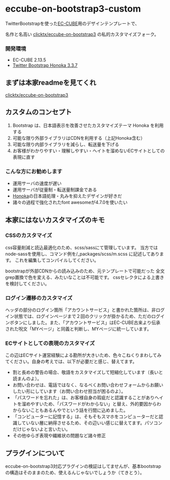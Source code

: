 eccube-on-bootstrap3-custom
====================
TwitterBootstrapを使った[EC-CUBE](http://www.ec-cube.net)用のデザインテンプレートで、

名作と名高い [clicktx/eccube-on-bootstrap3](https://github.com/clicktx/eccube-on-bootstrap3) の私的カスタマイズフォーク。

### 開発環境
- EC-CUBE 2.13.5
- [Twitter Bootstrap Honoka 3.3.7](https://github.com/windyakin/Honoka)


## まずは本家readmeを見てくれ

[clicktx/eccube-on-bootstrap3](https://github.com/clicktx/eccube-on-bootstrap3)

## カスタムのコンセプト

1. Bootstrap は、日本語表示を改善させたカスタマイズテーマ Honoka を利用する
2. 可能な限り外部ライブラリはCDNを利用する（上記Honoka含む）
3. 可能な限り内部ライブラリを減らし、転送量を下げる
4. お客様がわかりやすい・理解しやすい・ヘイトを溜めないECサイトとしての表現に直す

### こんな方にお勧めします

- 運用サーバの速度が遅い
- 運用サーバが従量制・転送量制課金である
- [Honoka](https://honokak.osaka/)の日本語処理・丸みを抑えたデザインが好きだ
- 諸々の過程で強化されたfont awesomeが4.7.0を使いたい

## 本家にはないカスタマイズのキモ

### CSSのカスタマイズ

css容量削減と読込最適化のため、scss/sassにて管理しています。
当方ではnode-sassを使用し、コマンド例を/_packages/scss/m.scss に記述してあります。
これを編集してコンパイルしてください。

bootstrapが外部CDNからの読み込みのため、元テンプレートで可能だった
全文grep置換で色を変える、みたいなことは不可能です。
cssセレクタによる上書きを検討してください。


### ログイン遷移のカスタマイズ

ヘッダの部分のログイン箇所「アカウントサービス」と書かれた箇所は、非ログイン状態では、ログインページまで２回のクリックが掛かるため、ただのログインボタンにしました。また、「アカウントサービス」はEC-CUBE古来より伝承された呪文「MYページ」と同義と判断し、MYページに統一しています。


### ECサイトとしての表現のカスタマイズ

この辺はECサイト運営経験による勘所が大きいため、色々こねくりまわしてみてください。自身の考えでは、以下が必要だと感じ、替えてます。

- 割と長めの警告の場合、敬語をカスタマイズして短縮化しています（長いと読まんのよ）。
- お問い合わせは、電話ではなく、なるべくお問い合わせフォームからお願いしたい形にしています（お問い合わせ担当が困るのよ）。
- 「パスワードを忘れた」は、お客様自身の瑕疵だと認識することがありヘイトを溜めやすいため、「パスワードがわからない」と替え、外的要因からわからないこともあるんやでという話を行間に込めました。
- 「コンピューターに記憶する」は、そもそもスマホをコンピューターだと認識していない層に納得させるため、その辺いい感じに替えてます。パソコンだけじゃないよと言いたい。
- その他ゆらぎ表現や繊維状の問題など諸々修正

## プラグインについて
eccube-on-bootstrap3対応プラグインの検証はしてませんが、基本bootstrapの構造はそのままのため、使えるんじゃないでしょうか（てきとう）。